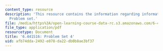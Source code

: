 ```yaml
---
content_type: resource
description: 'This resource contains the information regarding information theory:
  Problem set.'
file: /media/https%3A/open-learning-course-data-rc.s3.amazonaws.com/6-441-information-theory-spring-2016/afb74dda2492e078da22db0b8ae3bf37_MIT6_441S16_problem_set4.pdf
file_type: application/pdf
resourcetype: Document
title: '6.441S16: Problem Set 4'
uid: afb74dda-2492-e078-da22-db0b8ae3bf37
---
```

